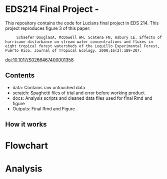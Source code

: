 # EDS214 Final Project - 

This repository contains the code for Lucians final project in EDS 214. This project reproduces figure 3 of this paper:

         Schaefer DouglasA, McDowell WH, Scatena FN, Asbury CE. Effects of hurricane disturbance on stream water concentrations and fluxes in eight tropical forest watersheds of the Luquillo Experimental Forest, Puerto Rico. Journal of Tropical Ecology. 2000;16(2):189-207. 
<doi:10.1017/S0266467400001358>
         

## Contents

* data: Contains raw untouched data
* scratch: Spaghetti files of trial and error before working product
* docs: Analysis scripts and cleaned data files used for final Rmd and figure
* Outputs: Final Rmd and Figure

## How it works

# Flowchart

# Analysis